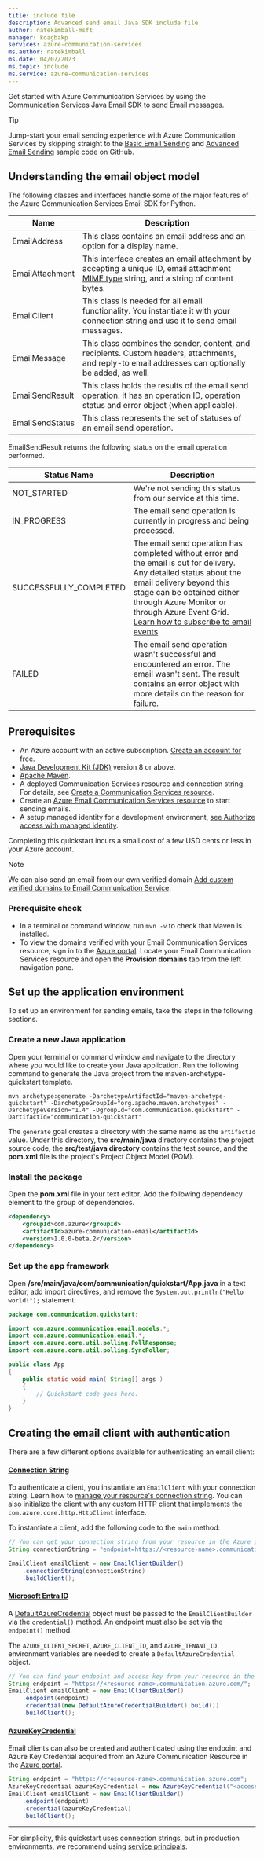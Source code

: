 ```yaml
---
title: include file
description: Advanced send email Java SDK include file
author: natekimball-msft
manager: koagbakp
services: azure-communication-services
ms.author: natekimball
ms.date: 04/07/2023
ms.topic: include
ms.service: azure-communication-services
---
```


Get started with Azure Communication Services by using the Communication Services Java Email SDK to send Email messages.

> [!TIP]
> Jump-start your email sending experience with Azure Communication Services by skipping straight to the [Basic Email Sending](https://github.com/Azure-Samples/communication-services-java-quickstarts/tree/main/send-email) and [Advanced Email Sending](https://github.com/Azure-Samples/communication-services-java-quickstarts/tree/main/send-email-advanced) sample code on GitHub.

## Understanding the email object model

The following classes and interfaces handle some of the major features of the Azure Communication Services Email SDK for Python.

| Name | Description |
| ---- |-------------|
| EmailAddress | This class contains an email address and an option for a display name. |
| EmailAttachment | This interface creates an email attachment by accepting a unique ID, email attachment [MIME type](../../../../concepts/email/email-attachment-allowed-mime-types.md) string, and a string of content bytes. |
| EmailClient | This class is needed for all email functionality. You instantiate it with your connection string and use it to send email messages. |
| EmailMessage | This class combines the sender, content, and recipients. Custom headers, attachments, and reply-to email addresses can optionally be added, as well. |
| EmailSendResult | This class holds the results of the email send operation. It has an operation ID, operation status and error object (when applicable). |
| EmailSendStatus | This class represents the set of statuses of an email send operation. |

EmailSendResult returns the following status on the email operation performed.

| Status Name | Description |
| ----------- | ------------|
| NOT_STARTED | We're not sending this status from our service at this time. |
| IN_PROGRESS | The email send operation is currently in progress and being processed. |
| SUCCESSFULLY_COMPLETED | The email send operation has completed without error and the email is out for delivery. Any detailed status about the email delivery beyond this stage can be obtained either through Azure Monitor or through Azure Event Grid. [Learn how to subscribe to email events](../../handle-email-events.md) |
| FAILED | The email send operation wasn't successful and encountered an error. The email wasn't sent. The result contains an error object with more details on the reason for failure. |

## Prerequisites

- An Azure account with an active subscription. [Create an account for free](https://azure.microsoft.com/free/?WT.mc_id=A261C142F).
- [Java Development Kit (JDK)](https://www.microsoft.com/openjdk) version 8 or above.
- [Apache Maven](https://maven.apache.org/download.cgi).
- A deployed Communication Services resource and connection string. For details, see [Create a Communication Services resource](../../../create-communication-resource.md).
- Create an [Azure Email Communication Services resource](../../create-email-communication-resource.md) to start sending emails.
- A setup managed identity for a development environment, [see Authorize access with managed identity](../../../identity/service-principal.md?pivot="programming-language-java").

Completing this quickstart incurs a small cost of a few USD cents or less in your Azure account.

> [!NOTE]
> We can also send an email from our own verified domain [Add custom verified domains to Email Communication Service](../../add-custom-verified-domains.md).

### Prerequisite check
- In a terminal or command window, run `mvn -v` to check that Maven is installed.
- To view the domains verified with your Email Communication Services resource, sign in to the [Azure portal](https://portal.azure.com/). Locate your Email Communication Services resource and open the **Provision domains** tab from the left navigation pane.

## Set up the application environment

To set up an environment for sending emails, take the steps in the following sections.

### Create a new Java application
Open your terminal or command window and navigate to the directory where you would like to create your Java application. Run the following command to generate the Java project from the maven-archetype-quickstart template.

```console
mvn archetype:generate -DarchetypeArtifactId="maven-archetype-quickstart" -DarchetypeGroupId="org.apache.maven.archetypes" -DarchetypeVersion="1.4" -DgroupId="com.communication.quickstart" -DartifactId="communication-quickstart"
```

The `generate` goal creates a directory with the same name as the `artifactId` value. Under this directory, the **src/main/java** directory contains the project source code, the **src/test/java directory** contains the test source, and the **pom.xml** file is the project's Project Object Model (POM).

### Install the package

Open the **pom.xml** file in your text editor. Add the following dependency element to the group of dependencies.

```xml
<dependency>
    <groupId>com.azure</groupId>
    <artifactId>azure-communication-email</artifactId>
    <version>1.0.0-beta.2</version>
</dependency>
```

### Set up the app framework

Open **/src/main/java/com/communication/quickstart/App.java** in a text editor, add import directives, and remove the `System.out.println("Hello world!");` statement:

```java
package com.communication.quickstart;

import com.azure.communication.email.models.*;
import com.azure.communication.email.*;
import com.azure.core.util.polling.PollResponse;
import com.azure.core.util.polling.SyncPoller;

public class App
{
    public static void main( String[] args )
    {
        // Quickstart code goes here.
    }
}
```

## Creating the email client with authentication

There are a few different options available for authenticating an email client:

#### [Connection String](#tab/connection-string)

To authenticate a client, you instantiate an `EmailClient` with your connection string. Learn how to [manage your resource's connection string](../../../create-communication-resource.md#store-your-connection-string). You can also initialize the client with any custom HTTP client that implements the `com.azure.core.http.HttpClient` interface.

To instantiate a client, add the following code to the `main` method:

```java
// You can get your connection string from your resource in the Azure portal.
String connectionString = "endpoint=https://<resource-name>.communication.azure.com/;accesskey=<access-key>";

EmailClient emailClient = new EmailClientBuilder()
    .connectionString(connectionString)
    .buildClient();
```

<a name='azure-active-directory'></a>

#### [Microsoft Entra ID](#tab/aad)

A [DefaultAzureCredential](https://github.com/Azure/azure-sdk-for-java/tree/main/sdk/identity/azure-identity#defaultazurecredential) object must be passed to the `EmailClientBuilder` via the `credential()` method. An endpoint must also be set via the `endpoint()` method.

The `AZURE_CLIENT_SECRET`, `AZURE_CLIENT_ID`, and `AZURE_TENANT_ID` environment variables are needed to create a `DefaultAzureCredential` object.

```java
// You can find your endpoint and access key from your resource in the Azure portal
String endpoint = "https://<resource-name>.communication.azure.com/";
EmailClient emailClient = new EmailClientBuilder()
    .endpoint(endpoint)
    .credential(new DefaultAzureCredentialBuilder().build())
    .buildClient();
```

#### [AzureKeyCredential](#tab/azurekeycredential)

Email clients can also be created and authenticated using the endpoint and Azure Key Credential acquired from an Azure Communication Resource in the [Azure portal](https://portal.azure.com/).

```java
String endpoint = "https://<resource-name>.communication.azure.com";
AzureKeyCredential azureKeyCredential = new AzureKeyCredential("<access-key>");
EmailClient emailClient = new EmailClientBuilder()
    .endpoint(endpoint)
    .credential(azureKeyCredential)
    .buildClient();
```

---

For simplicity, this quickstart uses connection strings, but in production environments, we recommend using [service principals](../../../../quickstarts/identity/service-principal.md).
